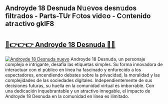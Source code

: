 ## Androyde 18 Desnuda N𝚞𝚎vos desn𝚞dos filtr𝚊dos - Parts-TUr F𝚘tos vid𝚎o - C𝚘ntenido atr𝚊ctivo gklF8

# <h2><a href="http://mb0xyfq.tromn.icu/?c=Androyde+18+Desnuda">🔗👉👉👉 Androyde 18 Desnuda 🔗🔗</a></h2>

[![Androyde 18 Desnuda nuevo](https://i.imgur.com/pEAQMta.gif)](http://mb0xyfq.tromn.icu/?c=Androyde+18+Desnuda)
Androyde 18 Desnuda, un personaje complejo e intrigante, desafía las etiquetas simples. Su forma innovadora de interactuar con el público en línea ha fascinado y enfurecido a los espectadores, encendiendo debates sobre la privacidad, la moralidad y las complejidades de las sociedades digitales. Independientemente de sus decisiones futuras, su huella en la comunidad virtual es imborrable. Con una dedicación inquebrantable y un atractivo innegable, el impacto de Androyde 18 Desnuda en la comunidad en línea es ilimitado.
